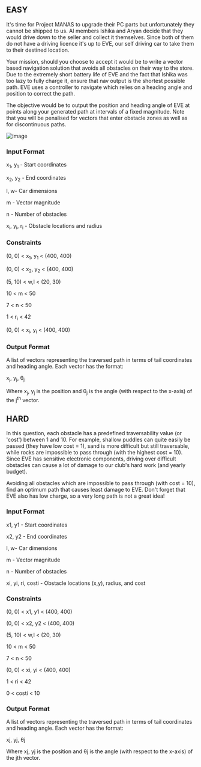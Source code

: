 ## EASY

It's time for Project MANAS to upgrade their PC parts but unfortunately they cannot be shipped to us. AI members Ishika and Aryan decide that they would drive down to the seller and collect it themselves. Since both of them do not have a driving licence it's up to EVE, our self driving car to take them to their destined location. 


Your mission, should you choose to accept it would be to write a vector based navigation solution that avoids all obstacles on their way to the store.
Due to the extremely short battery life of EVE and the fact that Ishika was too lazy to fully charge it, ensure that nav output is the shortest possible path.
EVE uses a controller to navigate which relies on a heading angle and position to correct the path.


The objective would be to output the position and heading angle of EVE at points along your generated path at intervals of a fixed magnitude.
Note that you will be penalised for vectors that enter obstacle zones as well as for discontinuous paths.


![image](https://s3.amazonaws.com/hr-assets/0/1636193192-e7e01e1b8b-Screenshotfrom2021-11-0615-28-08.png)

### Input Format

x<sub>1</sub>,  y<sub>1</sub> - Start coordinates

x<sub>2</sub>,  y<sub>2</sub> - End coordinates

l, w- Car dimensions

m - Vector magnitude

n - Number of obstacles

x<sub>i</sub>,  y<sub>i</sub>,  r<sub>i</sub> - Obstacle locations and radius

### Constraints

(0, 0) < x<sub>1</sub>,  y<sub>1</sub> < (400, 400)

(0, 0) < x<sub>2</sub>,  y<sub>2</sub> < (400, 400)

(5, 10) < w,l < (20, 30)

10 < m < 50 

7 < n < 50 

1 < r<sub>i</sub> < 42

(0, 0) < x<sub>i</sub>, y<sub>i</sub> < (400, 400)

### Output Format

A list of vectors representing the traversed path in terms of tail coordinates and heading angle. Each vector has the format:

x<sub>j</sub>, y<sub>j</sub>, &theta;<sub>j</sub>

Where x<sub>j</sub>, y<sub>j</sub> is the position and  &theta;<sub>j</sub> is the angle (with respect to the x-axis) of the j<sup>th</sup> vector.

## HARD

In this question, each obstacle has a predefined traversability value (or 'cost') between 1 and 10. For example, shallow puddles can quite easily be passed (they have low cost = 1), sand is more difficult but still traversable, while rocks are impossible to pass through (with the highest cost = 10). Since EVE has sensitive electronic components, driving over difficult obstacles can cause a lot of damage to our club's hard work (and yearly budget).

Avoiding all obstacles which are impossible to pass through (with cost = 10), find an optimum path that causes least damage to EVE. Don't forget that EVE also has low charge, so a very long path is not a great idea!

### Input Format

x1, y1 - Start coordinates

x2, y2 - End coordinates

l, w- Car dimensions

m - Vector magnitude

n - Number of obstacles

xi, yi, ri, costi - Obstacle locations (x,y), radius, and cost

### Constraints

(0, 0) < x1, y1 < (400, 400)

(0, 0) < x2, y2 < (400, 400)

(5, 10) < w,l < (20, 30)

10 < m < 50

7 < n < 50

(0, 0) < xi, yi < (400, 400)

1 < ri < 42

0 < costi < 10

### Output Format

A list of vectors representing the traversed path in terms of tail coordinates and heading angle. Each vector has the format:

xj, yj, θj

Where xj, yj is the position and θj is the angle (with respect to the x-axis) of the jth vector.
